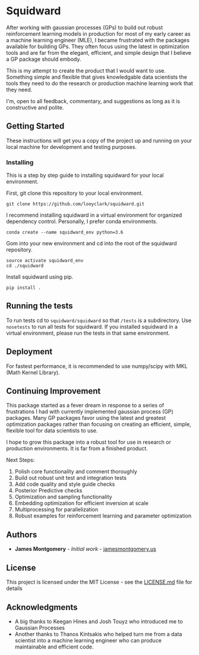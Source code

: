 # Squidward

After working with gaussian processes (GPs) to build out robust reinforcement learning models in production for most of my early career as a machine learning engineer (MLE), I became frustrated with the packages available for building GPs. They often focus using the latest in optimization tools and are far from the elegant, efficient, and simple design that I believe a GP package should embody.

This is my attempt to create the product that I would want to use. Something simple and flexible that gives knowledgable data scientists the tools they need to do the research or production machine learning work that they need.

I'm, open to all feedback, commentary, and suggestions as long as it is constructive and polite.

## Getting Started

These instructions will get you a copy of the project up and running on your local machine for development and testing purposes.

### Installing

This is a step by step guide to installing squidward for your local environment.

First, git clone this repository to your local environment.

```
git clone https://github.com/looyclark/squidward.git
```

I recommend installing squidward in a virtual environment for organized dependency control. Personally, I prefer conda environments.

```
conda create --name squidward_env python=3.6
```

Gom into your new environment and cd into the root of the squidward repository.

```
source activate squidward_env
cd ./squidward
```

Install squidward using pip.

```
pip install .
```

## Running the tests

To run tests cd to `squidward/squidward` so that `/tests` is a subdirectory. Use `nosetests` to run all tests for squidward. If you installed squidward in a virtual environment, please run the tests in that same environment.

## Deployment

For fastest performance, it is recommended to use numpy/scipy with MKL (Math Kernel Library).

## Continuing Improvement

This package started as a fever dream in response to a series of frustrations I had with currently implemented gaussian process (GP) packages. Many GP packages favor using the latest and greatest optimization packages rather than focusing on creating an efficient, simple, flexible tool for data scientists to use.

I hope to grow this package into a robust tool for use in research or production environments. It is far from a finished product.

Next Steps:
1. Polish core functionality and comment thoroughly
2. Build out robust unit test and integration tests
3. Add code quality and style guide checks
4. Posterior Predictive checks
5. Optimization and sampling functionality
6. Embedding optimization for efficient inversion at scale
7. Multiprocessing for parallelization
8. Robust examples for reinforcement learning and parameter optimization

## Authors

* **James Montgomery** - *Initial work* - [jamesmontgomery.us](https://jamesmontgomery.us)

## License

This project is licensed under the MIT License - see the [LICENSE.md](LICENSE.md) file for details

## Acknowledgments

* A big thanks to Keegan Hines and Josh Touyz who introduced me to Gaussian Processes
* Another thanks to Thanos Kintsakis who helped turn me from a data scientist into a machine learning engineer who can produce maintainable and efficient code.
